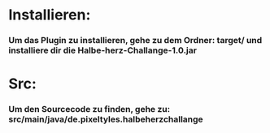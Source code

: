 
# Installieren:
### Um das Plugin zu installieren, gehe zu dem Ordner: target/ und installiere dir die Halbe-herz-Challange-1.0.jar

# Src:

### Um den Sourcecode zu finden, gehe zu: src/main/java/de.pixeltyles.halbeherzchallange